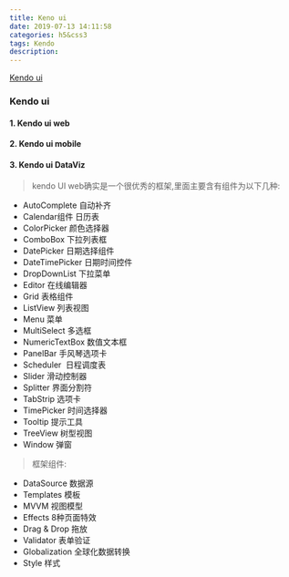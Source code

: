 ```yaml
---
title: Keno ui
date: 2019-07-13 14:11:58
categories: h5&css3
tags: Kendo 
description: 
---
```

[Kendo ui](https://www.progress.com/)

### Kendo ui 
#### 1. Kendo ui web
#### 2. Kendo ui mobile
#### 3. Kendo ui DataViz

> kendo UI web确实是一个很优秀的框架,里面主要含有组件为以下几种:
* AutoComplete 自动补齐
* Calendar组件 日历表 
* ColorPicker 颜色选择器
* ComboBox 下拉列表框
* DatePicker 日期选择组件
* DateTimePicker 日期时间控件
* DropDownList 下拉菜单
* Editor 在线编辑器
* Grid 表格组件
* ListView 列表视图
* Menu 菜单
* MultiSelect 多选框
* NumericTextBox 数值文本框
* PanelBar 手风琴选项卡
* Scheduler  日程调度表
* Slider 滑动控制器
* Splitter 界面分割符
* TabStrip 选项卡
* TimePicker 时间选择器
* Tooltip 提示工具
* TreeView 树型视图
* Window 弹窗

> 框架组件:
* DataSource 数据源
* Templates 模板
* MVVM 视图模型
* Effects 8种页面特效
* Drag & Drop 拖放
* Validator 表单验证
* Globalization 全球化数据转换
* Style 样式